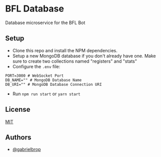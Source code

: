 # BFL Database
Database microservice for the BFL Bot
## Setup
- Clone this repo and install the NPM dependencies.
- Setup a new MongoDB database if you don't already have one. Make sure to create two collections named "registers" and "stats"
- Configure the `.env` file:
```.env
PORT=3000 # WebSocket Port
DB_NAME="" # MongoDB Database Name
DB_URI="" # MongoDB Database Connection URI
```
- Run `npm run start` or `yarn start`
## License
[MIT](https://choosealicense.com/licenses/mit/)
## Authors
- [@gabrielbrop](https://github.com/gabrielbrop)